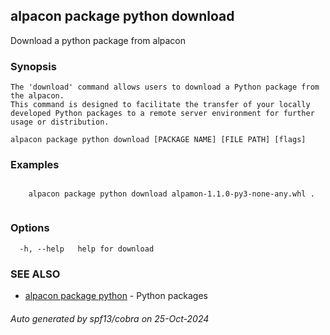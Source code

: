 ## alpacon package python download

Download a python package from alpacon

### Synopsis


	The 'download' command allows users to download a Python package from the alpacon.
	This command is designed to facilitate the transfer of your locally developed Python packages to a remote server environment for further usage or distribution.
	

```
alpacon package python download [PACKAGE NAME] [FILE PATH] [flags]
```

### Examples

```

	alpacon package python download alpamon-1.1.0-py3-none-any.whl .
	
```

### Options

```
  -h, --help   help for download
```

### SEE ALSO

* [alpacon package python](alpacon_package_python.md)	 - Python packages

###### Auto generated by spf13/cobra on 25-Oct-2024
